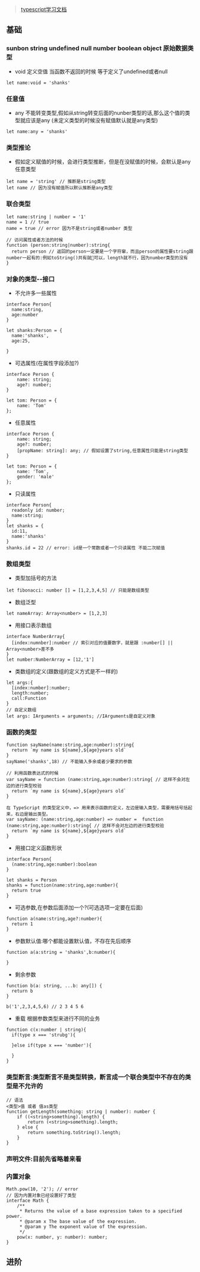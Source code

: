 > [typescript学习文档](https://ts.xcatliu.com/basics/union-types)
## 基础

### sunbon string undefined null number boolean object 原始数据类型
* void 定义空值 当函数不返回的时候 等于定义了undefined或者null
```
let name:void = 'shanks'
```

### 任意值
* any 不能转变类型,假如从string转变后面的nunber类型的话,那么这个值的类型就应该是any (未定义类型的时候没有赋值默认就是any类型)
```
let name:any = 'shanks'
```

### 类型推论
* 假如定义赋值的时候，会进行类型推断，但是在没赋值的时候，会默认是any任意类型
```
let name = 'string' // 推断是string类型
let name // 因为没有赋值所以默认推断是any类型
```

### 联合类型
```
let name:string | number = '1'
name = 1 // true
name = true // error 因为不是string或者number 类型

// 访问属性或者方法的时候
function (person:string|number):string{
  return person // 返回的person一定要是一个字符窜，而且person的属性要string跟number一起有的:例如toString()共有就可以，length就不行，因为number类型的没有
}
```

### 对象的类型--接口
* 不允许多一些属性
```
interface Person{
  name:string,
  age:number
}

let shanks:Person = {
  name:'shanks',
  age:25,

}
```
* 可选属性(在属性字段添加?)
```
interface Person {
    name: string;
    age?: number;
}

let tom: Person = {
    name: 'Tom'
};
```
* 任意属性
```
interface Person {
    name: string;
    age?: number;
    [propName: string]: any; // 假如设置了string,任意属性只能是string类型
}

let tom: Person = {
    name: 'Tom',
    gender: 'male'
};
```
* 只读属性
```
interface Person{
  readonly id: number;
  name:string;
}
let shanks = {
  id:11,
  name:'shanks'
}
shanks.id = 22 // error: id是一个常数或者一个只读属性 不能二次赋值
```

### 数组类型
* 类型加括号的方法
```
let fibonacci: number [] = [1,2,3,4,5] // 只能是数组类型
```
* 数组泛型
``` 
let nameArray: Array<number> = [1,2,3]
```
* 用接口表示数组
```
interface NumberArray{
  [index:numnber]:number // 索引对应的值要数字，就是跟 :number[] || Array<number>差不多
}
let number:NumberArray = [12,'1']
```
* 类数组的定义(跟数组的定义方式是不一样的)
```
let args:{
  [index:number]:number;
  length:number;
  call:Function
}
// 自定义数组
let args: IArguments = arguments; //IArguments是自定义对象
```

### 函数的类型
```
function sayName(name:string,age:number):string{
  return `my name is ${name},${age}years old`
}
sayName('shanks',18) // 不能输入多余或者少要求的参数

// 利用函数表达式的时候
var sayName = function (name:string,age:number):string{ // 这样不会对左边的进行类型校验
  return `my name is ${name},${age}years old`
}

在 TypeScript 的类型定义中，=> 用来表示函数的定义，左边是输入类型，需要用括号括起来，右边是输出类型。
var sayName: (name:string,age:number) => number =  function (name:string,age:number):string{ // 这样不会对左边的进行类型校验
  return `my name is ${name},${age}years old`
}
```
* 用接口定义函数形状
```
interface Person{
  (name:string,age:number):boolean
}

let shanks = Person
shanks = function(name:string,age:number){
  return true
}
```
* 可选参数,在参数后面添加一个?(可选选项一定要在后面)
```
function a(name:string,age?:number){
  return 1
}
```
* 参数默认值:哪个都能设置默认值，不存在先后顺序
```
function a(a:string = 'shanks',b:number){

}
```
* 剩余参数
```
function b(a: string, ...b: any[]) {
  return b
}

b('1',2,3,4,5,6) // 2 3 4 5 6
```
* 重载 根据参数类型来进行不同的业务
```
function c(x:number | string){
  if(type x === 'strubg'){

  }else if(type x === 'number'){

  }
}
```

### 类型断言:类型断言不是类型转换，断言成一个联合类型中不存在的类型是不允许的
```
// 语法
<类型>值 或者 值as类型
function getLength(something: string | number): number {
    if ((<string>something).length) {
        return (<string>something).length;
    } else {
        return something.toString().length;
    }
}
```

### 声明文件:目前先省略着来看

### 内置对象
```
Math.pow(10, '2'); // error 
// 因为内置对象已经设置好了类型
interface Math {
    /**
     * Returns the value of a base expression taken to a specified power.
     * @param x The base value of the expression.
     * @param y The exponent value of the expression.
     */
    pow(x: number, y: number): number;
}
```

## 进阶